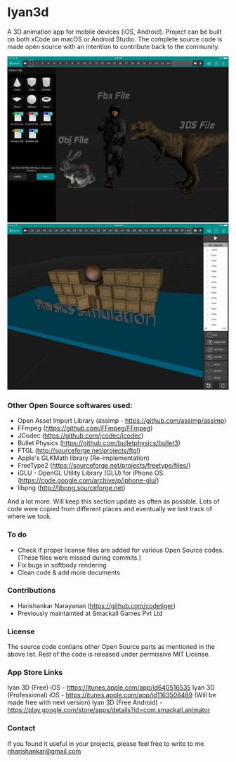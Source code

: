 # Iyan3d
A 3D animation app for mobile devices (iOS, Android). Project can be built on both xCode on macOS or Android Studio. The complete source code is made open source with an intention to contribute back to the community. 

![](screenshots/screen1.jpeg)
![](screenshots/screen2.jpeg)

### Other Open Source softwares used:
* Open Asset Import Library (assimp - https://github.com/assimp/assimp) 
* FFmpeg (https://github.com/FFmpeg/FFmpeg)
* JCodec (https://github.com/jcodec/jcodec)
* Bullet Physics (https://github.com/bulletphysics/bullet3)
* FTGL (http://sourceforge.net/projects/ftgl)
* Apple's GLKMath library (Re-implementation)
* FreeType2 (https://sourceforge.net/projects/freetype/files/)
* iGLU - OpenGL Utility Library (GLU) for iPhone OS. (https://code.google.com/archive/p/iphone-glu/)
* libpng (http://libpng.sourceforge.net)

And a lot more. Will keep this section update as often as possible. Lots of code were copied from different places and eventually we lost track of where we took. 

### To do
* Check if proper license files are added for various Open Source codes. (These files were missed during commits.)
* Fix bugs in softbody rendering
* Clean code & add more documents

### Contributions
* Harishankar Narayanan (https://github.com/codetiger)
* Previously maintainted at Smackall Games Pvt Ltd

### License
The source code contians other Open Source parts as mentioned in the above list. Rest of the code is released under permissive MIT License. 

### App Store Links
Iyan 3D (Free) iOS - https://itunes.apple.com/app/id640516535
Iyan 3D (Professional) iOS - https://itunes.apple.com/app/id1163508489 (Will be made free with next version)
Iyan 3D (Free Android) - https://play.google.com/store/apps/details?id=com.smackall.animator

### Contact
If you found it useful in your projects, please feel free to write to me nharishankar@gmail.com